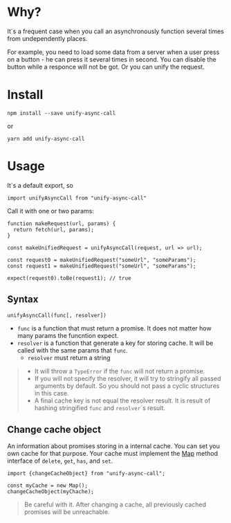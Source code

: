 # Why?

It\`s a frequent case when you call an asynchronously function several times from undependently places.

For example, you need to load some data from a server when a user press on a button - he can press it several times in second. You can disable the button while a responce will not be got. Or you can unify the request.

# Install

```
npm install --save unify-async-call
```
or
```
yarn add unify-async-call
```

# Usage

It\`s a default export, so
```
import unifyAsyncCall from "unify-async-call"
```

Call it with one or two params:
```
function makeRequest(url, params) {
  return fetch(url, params);
}

const makeUnifiedRequest = unifyAsyncCall(request, url => url);

const request0 = makeUnifiedRequest("someUrl", "someParams");
const request1 = makeUnifiedRequest("someUrl", "someParams");

expect(request0).toBe(request1); // true
```

## Syntax

```
unifyAsyncCall(func[, resolver])
```

- `func` is a function that must return a promise. It does not matter how many params the funcntion expect.
- `resolver` is a function that generate a key for storing cache. It will be called with the same params that `func`.
  - `resolver` must return a string

> - It will throw a `TypeError` if the `func` will not return a promise.
> - If you will not specify the resolver, it will try to stringify all passed arguments by default. So you should not pass a cyclic structures in this case.
> - A final cache key is not equal the resolver result. It is result of hashing stringified `func` and `resolver`\`s result.

## Change cache object

An information about promises storing in a internal cache. You can set you own cache for that purpose. Your cache must implement the [Map](http://ecma-international.org/ecma-262/7.0/#sec-properties-of-the-map-prototype-object) method interface of `delete`, `get`, `has`, and `set`.


```
import {changeCacheObject} from "unify-async-call";

const myCache = new Map();
changeCacheObject(myChache);

```

> Be careful with it. After changing a cache, all previously cached promises will be unreachable.

